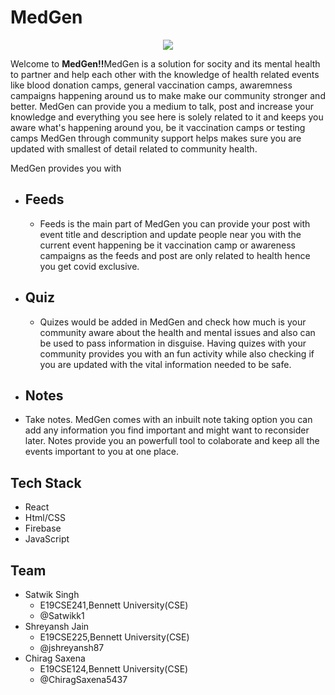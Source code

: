 # MedGen

<p align="center">
  <img src="https://user-images.githubusercontent.com/64087682/134795664-d223069f-c8ee-4ea5-b063-458d651d89de.jpeg" />
</p>

Welcome to <strong>MedGen!!</strong>MedGen is a solution for socity and its mental health to partner and help each other with the knowledge of health related events like blood donation camps, general vaccination camps, awaremness campaigns happening around us to make make our community stronger and better. MedGen can provide you a medium to talk, post and increase your knowledge and everything you see here is solely related to it and keeps you aware what's happening around you, be it vaccination camps or testing camps MedGen through community support helps makes sure you are updated with smallest of detail related to community health.

MedGen provides you with
- ## Feeds
  - Feeds is the main part of MedGen you can provide your post with event title and description and update people near you with the current event happening be it vaccination camp or awareness campaigns as the feeds and post are only related to health hence you get covid exclusive. 
- ## Quiz
  - Quizes would be added in MedGen and check how much is your community aware about the health and mental issues and also can be used to pass information in disguise. Having quizes with your community provides you with an fun activity while also checking if you are updated with the vital information needed to be safe.
- ## Notes
- Take notes. MedGen comes with an inbuilt note taking option you can add any information you find important and might want to reconsider later. Notes provide you an powerfull tool to colaborate and keep all the events important to you at one place.

## Tech Stack
- React
- Html/CSS
- Firebase
- JavaScript

## Team
- Satwik Singh
  - E19CSE241,Bennett University(CSE)
  - @Satwikk1
- Shreyansh Jain
  - E19CSE225,Bennett University(CSE)
  - @jshreyansh87
- Chirag Saxena
  - E19CSE124,Bennett University(CSE)
  - @ChiragSaxena5437
